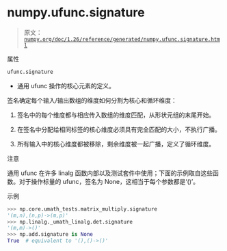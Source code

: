 # numpy.ufunc.signature

> 原文：[`numpy.org/doc/1.26/reference/generated/numpy.ufunc.signature.html`](https://numpy.org/doc/1.26/reference/generated/numpy.ufunc.signature.html)

属性

```py
ufunc.signature
```

-   通用 ufunc 操作的核心元素的定义。

签名确定每个输入/输出数组的维度如何分割为核心和循环维度：

1.  签名中的每个维度都与相应传入数组的维度匹配，从形状元组的末尾开始。

1.  在签名中分配给相同标签的核心维度必须具有完全匹配的大小，不执行广播。

1.  所有输入中的核心维度都被移除，剩余维度被一起广播，定义了循环维度。

注意

通用 ufunc 在许多 linalg 函数内部以及测试套件中使用；下面的示例取自这些函数。对于操作标量的 ufunc，签名为 None，这相当于每个参数都是‘()’。

示例

```py
>>> np.core.umath_tests.matrix_multiply.signature
'(m,n),(n,p)->(m,p)'
>>> np.linalg._umath_linalg.det.signature
'(m,m)->()'
>>> np.add.signature is None
True  # equivalent to '(),()->()' 
```
